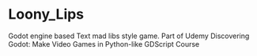 # Loony_Lips
Godot engine based Text mad libs style game. Part of Udemy Discovering Godot: Make Video Games in Python-like GDScript Course

